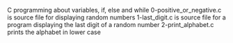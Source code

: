 C programming about variables, if, else and while
0-positive_or_negative.c is source file for displaying random numbers
1-last_digit.c is source file for a program displaying the last digit of a random number
2-print_alphabet.c prints the alphabet in lower case
